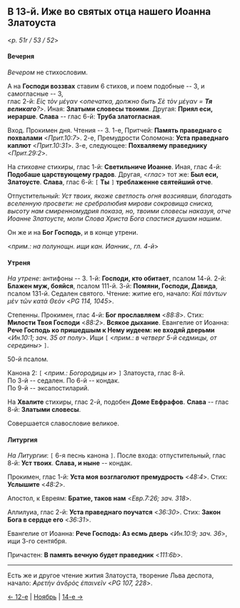 ## В 13-й. Иже во святых отца нашего Иоанна Златоуста

<*p. 51r / 53 / 52*>

#### Вечерня

*Вечером* не стихословим. 

А на **Господи воззвах** ставим 6 стихов, и поем подобные -- 3, и самогласные -- 3,  
глас 2-й: *Εἰς τὸν μέγαν* <*опечатка, должно быть Σὲ τὸν μέγαν = **Тя великаго**?*>. 
Иная: **Златыми словесы твоими**. Другая: **Приял еси, иерарше**. 
**Слава** -- глас 6-й: **Труба златогласная**. 

Вход. Прокимен дня. Чтения -- 3. 
1-е, Притчей: **Память праведнаго с похвалами** <*Прит.10:7*>. 
2-е, Премудрости Соломона: **Уста праведнаго каплют** <*Прит.10:31*>. 
3-е, следующее: **Похваляему праведнику** <*Прит.29:2*>. 

На *стиховне* стихиры, глас 1-й: **Светильниче Иоанне**. Иная, глас 4-й: **Подобаше царствующему градов**. 
Другая, <*глас*> тот же: **Был еси, Златоусте**. **Слава**, глас 6-й: `[` **Ты** `]` **треблаженне святейший 
отче**. 

Отпустительный: *Уст твоих, якоже светлость огня возсиявши, благодать вселенную просвети: не сребролюбия 
мирови сокровища сниска, высоту нам смиренномудрия показа, но, твоими словесы наказуя, отче Иоанне Златоусте, 
моли Слова Христа Бога спастися душам нашим*. 

Он же и на **Бог Господь**, и в конце утрени. 

<*прим.: на полунощн. ищи кан. Ианник., гл. 4-й*>

#### Утреня

*На утрене*: антифоны -- 3.
1-й: **Господи, кто обитает**, псалом 14-й. 
2-й: **Блажен муж, бояйся**, псалом 111-й. 
3-й: **Помяни, Господи, Давида**, псалом 131-й. 
Седален святого. Чтение: житие его, начало: *Καὶ πάντων μὲν τῶν κατὰ Θεόν*  <*PG 114, 1045*>. 
 
Степенны. 
Прокимен, глас 4-й: **Бог прославляем** <*88:8*>. 
Стих: **Милости Твоя Господи** <*88:2*>. 
**Всякое дыхание**. 
Евангелие от Иоанна: **Рече Господь ко пришедшым к Нему иудеем: не входяй дверьми** <*Ин.10:1; зач. 35 от полу*>. 
Ищи `[` <*прим.: в четверг 5-й седмицы, от середины*> `]`. 

50-й псалом.   

Канона 2: `[` <*прим.: Богородицы и*> `]` Златоуста, глас 8-й.  
По 3-й -- седален. 
По 6-й -- кондак.  
По 9-й -- эксапостиларий. 

На **Хвалите** стихиры, глас 2-й, подобен **Доме Евфрафов**. 
**Слава** -- глас 8-й: **Златыми словесы**. 

Совершается славословие великое. 

#### Литургия

*На Литургии*: `[` 6-я песнь канона `]`. 
После входа: отпустительный, глас 8-й: **Уст твоих**. **Слава, и ныне** -- кондак. 
  
Прокимен, глас 1-й: **Уста моя возглаголют премудрость** <*48:4*>. 
Стих: **Услышите** <*48:2*>. 
 
Апостол, к Евреям: **Братие, таков нам** <*Евр.7:26; зач. 318*>. 

Аллилуиа, глас 2-й: **Уста праведнаго поучатся** <*36:30*>. 
Стих: **Закон Бога в сердце eго** <*36:31*>.  

Евангелие от Иоанна: **Рече Господь: Аз есмь дверь** <*Ин.10:9; зач. 36*>, ищи 3-го сентября. 

Причастен: **В память вечную будет праведник** <*111:6b*>. 

---

Есть же и другое чтение жития Златоуста, творение Льва деспота, начало: *̓Αρετὴν ἀνδρὸς ἐπαινεῖν* 
<*PG 107, 228*>.

[← 12-е](11_12_MES.ru.md) | [Ноябрь](README.md#13-й) | [14-е →](11_14_MES.ru.md)